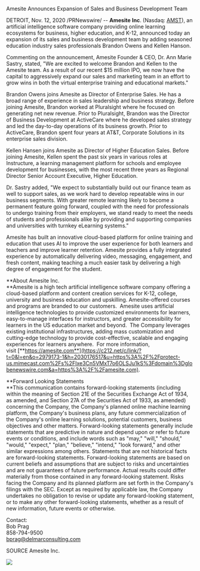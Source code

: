 Amesite Announces Expansion of Sales and Business Development Team  

DETROIT, Nov. 12, 2020 /PRNewswire/ -- **Amesite** **Inc**. (Nasdaq: [AMST](#financial-modal)), an artificial intelligence software company providing online learning ecosystems for business, higher education, and K-12, announced today an expansion of its sales and business development team by adding seasoned education industry sales professionals Brandon Owens and Kellen Hanson.

Commenting on the announcement, Amesite Founder & CEO, Dr. Ann Marie Sastry, stated, "We are excited to welcome Brandon and Kellen to the Amesite team. As a result of our recent $15 million IPO, we now have the capital to aggressively expand our sales and marketing team in an effort to grow wins in both the virtual enterprise training and educational markets."

Brandon Owens joins Amesite as Director of Enterprise Sales. He has a broad range of experience in sales leadership and business strategy. Before joining Amesite, Brandon worked at Pluralsight where he focused on generating net new revenue. Prior to Pluralsight, Brandon was the Director of Business Development at ActiveCare where he developed sales strategy and led the day-to-day operations of its business growth. Prior to ActiveCare, Brandon spent four years at AT&T, Corporate Solutions in its enterprise sales division.  

Kellen Hansen joins Amesite as Director of Higher Education Sales. Before joining Amesite, Kellen spent the past six years in various roles at Instructure, a learning management platform for schools and employee development for businesses, with the most recent three years as Regional Director Senior Account Executive, Higher Education.

Dr. Sastry added, "We expect to substantially build out our finance team as well to support sales, as we work hard to develop repeatable wins in our business segments. With greater remote learning likely to become a permanent feature going forward, coupled with the need for professionals to undergo training from their employers, we stand ready to meet the needs of students and professionals alike by providing and supporting companies and universities with turnkey eLearning systems."

Amesite has built an innovative cloud-based platform for online training and education that uses AI to improve the user experience for both learners and teachers and improve learner retention. Amesite provides a fully integrated experience by automatically delivering video, messaging, engagement, and fresh content, making teaching a much easier task by delivering a high degree of engagement for the student.

**About Amesite Inc.  
**Amesite is a high tech artificial intelligence software company offering a cloud-based platform and content creation services for K-12, college, university and business education and upskilling. Amesite-offered courses and programs are branded to our customers.  Amesite uses artificial intelligence technologies to provide customized environments for learners, easy-to-manage interfaces for instructors, and greater accessibility for learners in the US education market and beyond.  The Company leverages existing institutional infrastructures, adding mass customization and cutting-edge technology to provide cost-effective, scalable and engaging experiences for learners anywhere.  For more information, visit [**https://amesite.com**](https://c212.net/c/link/?t=0&l=en&o=2979173-1&h=2030176517&u=https%3A%2F%2Fprotect-us.mimecast.com%2Fs%2FIxe3Cn5VMxT7o6OLSJu1kS%3Fdomain%3Dglobenewswire.com&a=https%3A%2F%2Famesite.com).

**Forward Looking Statements  
**This communication contains forward-looking statements (including within the meaning of Section 21E of the Securities Exchange Act of 1934, as amended, and Section 27A of the Securities Act of 1933, as amended) concerning the Company, the Company's planned online machine learning platform, the Company's business plans, any future commercialization of the Company's online learning solutions, potential customers, business objectives and other matters. Forward-looking statements generally include statements that are predictive in nature and depend upon or refer to future events or conditions, and include words such as "may," "will," "should," "would," "expect," "plan," "believe," "intend," "look forward," and other similar expressions among others. Statements that are not historical facts are forward-looking statements. Forward-looking statements are based on current beliefs and assumptions that are subject to risks and uncertainties and are not guarantees of future performance. Actual results could differ materially from those contained in any forward-looking statement. Risks facing the Company and its planned platform are set forth in the Company's filings with the SEC. Except as required by applicable law, the Company undertakes no obligation to revise or update any forward-looking statement, or to make any other forward-looking statements, whether as a result of new information, future events or otherwise.

Contact:  
Bob Prag  
858-794-9500  
[bprag@delmarconsulting.com](mailto:bprag@delmarconsulting.com)

SOURCE Amesite Inc.

![](https://rt.prnewswire.com/rt.gif?NewsItemId=NY89056&Transmission_Id=202011120630PR_NEWS_USPR_____NY89056&DateId=20201112)